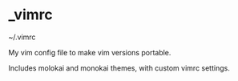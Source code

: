 # _vimrc

~/.vimrc

My vim config file to make vim versions portable.


Includes molokai and monokai themes, with custom vimrc settings.

